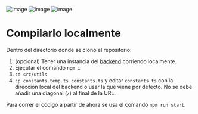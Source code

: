 ![image](https://github.com/user-attachments/assets/7edd5a6e-579a-4816-9e39-58d2e7a78499)
![image](https://github.com/user-attachments/assets/2c08851d-5b18-4834-ab0e-336a5014fc87)
![image](https://github.com/user-attachments/assets/48345306-0342-4cce-a760-e8cf5028c935)


# Compilarlo localmente

Dentro del directorio donde se clonó el repositorio:

1. (opcional) Tener una instancia del [backend](https://github.com/J053Fabi0/intelimotor-backend) corriendo
   localmente.
1. Ejecutar el comando `npm i`
1. `cd src/utils`
1. `cp constants.temp.ts constants.ts` y editar `constants.ts` con la dirección local del backend o usar la que
   viene por defecto. No se debe añadir una diagonal (`/`) al final de la URL.

Para correr el código a partir de ahora se usa el comando `npm run start`.
